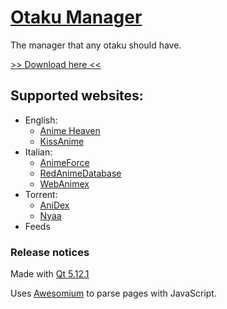 # [Otaku Manager](https://github.com/GhostWriterTNCS/OtakuManager)

The manager that any otaku should have.

[>> Download here <<](https://github.com/GhostWriterTNCS/OtakuManager/releases)

## Supported websites:
* English:
	* [Anime Heaven](http://animehaven.to/)
	* [KissAnime](https://kissanime.io/)
* Italian:
	* [AnimeForce](http://www.animeforce.org/)
	* [RedAnimeDatabase](http://redanimedatabase.forumcommunity.net/)
	* [WebAnimex](http://webanimex.com/)
* Torrent:
	* [AniDex](https://anidex.info/)
	* [Nyaa](https://www.nyaa.se/)
* Feeds

### Release notices

Made with [Qt 5.12.1](https://www.qt.io/download-open-source/)

Uses [Awesomium](http://www.awesomium.com/) to parse pages with JavaScript.
